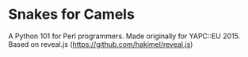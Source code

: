 # Snakes for Camels

A Python 101 for Perl programmers. Made originally for YAPC::EU 2015.
Based on reveal.js (https://github.com/hakimel/reveal.js)
